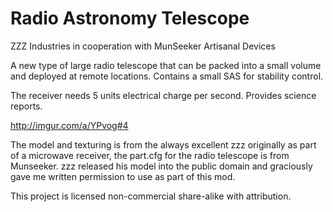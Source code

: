 Radio Astronomy Telescope
============================

ZZZ Industries in cooperation with MunSeeker Artisanal Devices

A new type of large radio telescope that can be packed into a small volume and deployed at remote locations. Contains a small SAS for stability control. 

The receiver needs 5 units electrical charge per second. Provides science reports.

http://imgur.com/a/YPvog#4

The model and texturing is from the always excellent zzz originally as part of a microwave receiver, the part.cfg for the radio telescope is from Munseeker. zzz released his model into the public domain and graciously gave me written permission to use as part of this mod.

This project is licensed non-commercial share-alike with attribution.
